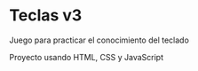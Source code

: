 # Teclas v3

Juego para practicar el conocimiento del teclado

Proyecto usando HTML, CSS y JavaScript